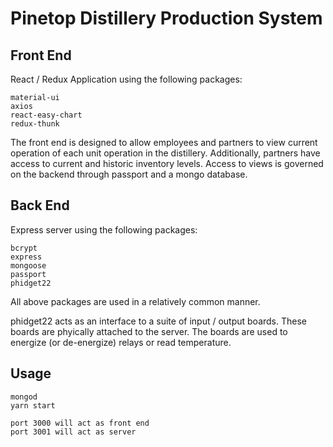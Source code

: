 # Pinetop Distillery Production System

## Front End

React / Redux Application using the following packages:
    
    material-ui
    axios
    react-easy-chart
    redux-thunk

The front end is designed to allow employees and partners to view current operation of each unit operation in the distillery.
Additionally, partners have access to current and historic inventory levels.
Access to views is governed on the backend through passport and a mongo database.

## Back End

Express server using the following packages:

    bcrypt
    express
    mongoose
    passport
    phidget22

All above packages are used in a relatively common manner.

phidget22 acts as an interface to a suite of input / output boards.  These boards are phyically attached to the server.  The boards are used to energize (or de-energize) relays or read temperature.

## Usage

```
mongod
yarn start

port 3000 will act as front end
port 3001 will act as server
